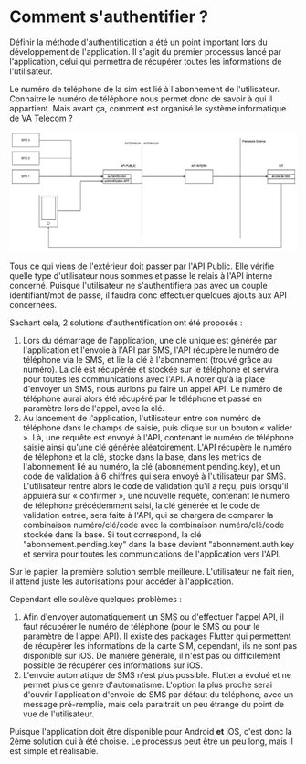 # Comment s'authentifier ?

Définir la méthode d'authentification a été un point important lors du développement de l'application. Il s'agit du premier processus lancé par l'application, celui qui permettra de récupérer toutes les informations de l'utilisateur.

Le numéro de téléphone de la sim est lié à l'abonnement de l'utilisateur. Connaitre le numéro de téléphone nous permet donc de savoir à qui il appartient. Mais avant ça, comment est organisé le système informatique de VA Telecom ?

![Schéma des API de VA TELECOM](<../../.gitbook/assets/Schema API.jpg>)

Tous ce qui viens de l'extérieur doit passer par l'API Public. Elle vérifie quelle type d'utilisateur nous sommes et passe le relais à l'API interne concerné. Puisque l'utilisateur ne s'authentifiera pas avec un couple identifiant/mot de passe, il faudra donc effectuer quelques ajouts aux API concernées.

Sachant cela, 2 solutions d'authentification ont été proposés :

1. Lors du démarrage de l'application, une clé unique est générée par l'application et l'envoie à l'API par SMS, l'API récupère le numéro de téléphone via le SMS, et lie la clé à l'abonnement (trouvé grâce au numéro). La clé est récupérée et stockée sur le téléphone et servira pour toutes les communications avec l'API. A noter qu'à la place d'envoyer un SMS, nous aurions pu faire un appel API. Le numéro de téléphone aurai alors été récupéré par le téléphone et passé en paramètre lors de l'appel, avec la clé.
2. Au lancement de l'application, l'utilisateur entre son numéro de téléphone dans le champs de saisie, puis clique sur un bouton « valider ». Là, une requête est envoyé à l'API, contenant le numéro de téléphone saisie ainsi qu'une clé générée aléatoirement. L'API récupère le numéro de téléphone et la clé, stocke dans la base, dans les metrics de l'abonnement lié au numéro, la clé (abonnement.pending.key), et un code de validation à 6 chiffres qui sera envoyé à l'utilisateur par SMS. L'utilisateur rentre alors le code de validation qu'il a reçu, puis lorsqu'il appuiera sur « confirmer », une nouvelle requête, contenant le numéro de téléphone précédemment saisi, la clé générée et le code de validation entrée, sera faite à l'API, qui se chargera de comparer la combinaison numéro/clé/code avec la combinaison numéro/clé/code stockée dans la base. Si tout correspond, la clé "abonnement.pending.key" dans la base devient "abonnement.auth.key et servira pour toutes les communications de l'application vers l'API.

Sur le papier, la première solution semble meilleure. L'utilisateur ne fait rien, il attend juste les autorisations pour accéder à l'application.

Cependant elle soulève quelques problèmes :

1. Afin d'envoyer automatiquement un SMS ou d'effectuer l'appel API, il faut récupérer le numéro de téléphone (pour le SMS ou pour le paramètre de l'appel API). Il existe des packages Flutter qui permettent de récupérer les informations de la carte SIM, cependant, ils ne sont pas disponible sur iOS. De manière générale, il n'est pas ou difficilement possible de récupérer ces informations sur iOS.&#x20;
2. L'envoie automatique de SMS n'est plus possible. Flutter a évolué et ne permet plus ce genre d'automatisme. L'option la plus proche serai d'ouvrir l'application d'envoie de SMS par défaut du téléphone, avec un message pré-remplie, mais cela paraitrait un peu étrange du point de vue de l'utilisateur.

Puisque l'application doit être disponible pour Android **et** iOS, c'est donc la 2ème solution qui à été choisie. Le processus peut être un peu long, mais il est simple et réalisable.
